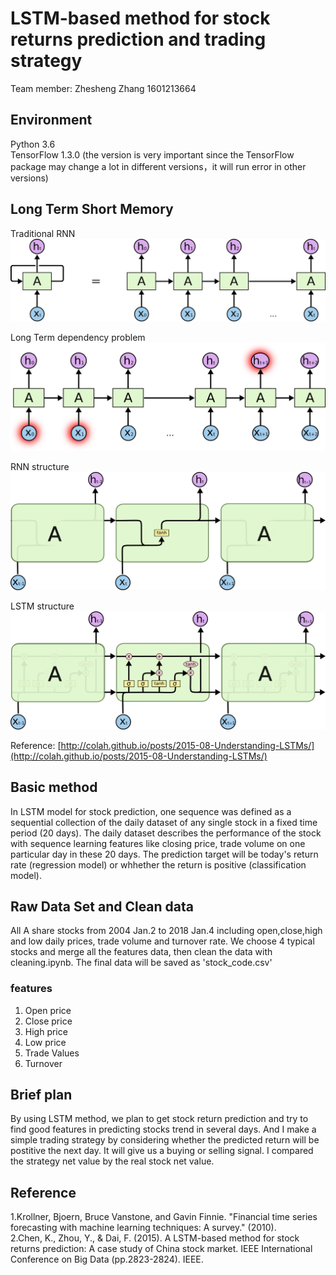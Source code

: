 # LSTM-based method for stock returns prediction and trading strategy

Team member:  Zhesheng Zhang  1601213664

## Environment
Python 3.6  
TensorFlow 1.3.0 (the version is very important since the TensorFlow package may change a lot in different versions，it will run error in other versions)

## Long Term Short Memory  
Traditional RNN 
![RNN_unrolled](https://github.com/ZheshengZhang/ZheshengZhang-PHBS_TQFML-Project/raw/master/images/RNN-unrolled.png) 

Long Term dependency problem  
![RNN_unrolled](https://github.com/ZheshengZhang/ZheshengZhang-PHBS_TQFML-Project/raw/master/images/RNN-longtermdependencies.png) 

RNN structure  
![RNN_unrolled](https://github.com/ZheshengZhang/ZheshengZhang-PHBS_TQFML-Project/raw/master/images/LSTM3-SimpleRNN.png) 

LSTM structure
![RNN_unrolled](https://github.com/ZheshengZhang/ZheshengZhang-PHBS_TQFML-Project/raw/master/images/LSTM3-chain.png) 
  
Reference:    [http://colah.github.io/posts/2015-08-Understanding-LSTMs/](http://colah.github.io/posts/2015-08-Understanding-LSTMs/)


## Basic method
In LSTM model for stock prediction, one sequence was defined as a sequential collection of the daily dataset of any single stock in a fixed time period (20 days). The daily dataset describes the performance of the stock with sequence learning features like closing price, trade volume on one particular day in these 20 days. The prediction target will be today's return rate (regression model) or whhether the return is positive (classification model).

## Raw Data Set and Clean data
All A share stocks from 2004 Jan.2 to 2018 Jan.4 including open,close,high and low daily prices, trade volume and turnover rate. We choose 4 typical stocks and merge all the features data, then clean the data with cleaning.ipynb. The final data will be saved as 'stock_code.csv'  

### features  
1.  Open price  
2.  Close price  
3.  High price  
4.  Low price  
5.  Trade Values  
6.  Turnover

## Brief plan
By using LSTM method, we plan to get stock return prediction and try to find good features in predicting stocks trend in several days. And I make a simple trading strategy by considering whether the predicted return will be postitive the next day. It will give us a buying or selling signal. I compared the strategy net value by the real stock net value.

## Reference
1.Krollner, Bjoern, Bruce Vanstone, and Gavin Finnie. "Financial time series forecasting with machine learning techniques: A survey." (2010).    
2.Chen, K., Zhou, Y., & Dai, F. (2015). A LSTM-based method for stock returns prediction: A case study of China stock market. IEEE International Conference on Big Data (pp.2823-2824). IEEE.
